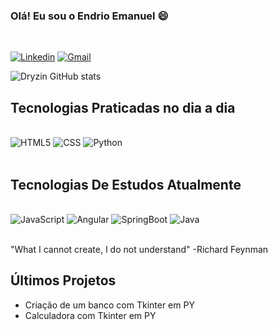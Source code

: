 ### Olá! Eu sou o Endrio Emanuel 😄
<br/>

[![Linkedin](https://img.shields.io/badge/LinkedIn-0077B5?style=for-the-badge&logo=linkedin&logoColor=white)](https://www.linkedin.com/in/endrio-emanuel-201175228/)
[![Gmail](https://img.shields.io/badge/Gmail-D14836?style=for-the-badge&logo=gmail&logoColor=white)](https://mail.google.com/mail/u/0/#inbox?compose=DmwnWtMnXtXHHfbzkRFdkMvBCtLCcSktTfPWXSShqBhVpFsTCXrwCDDSpGHWcCxFSWXTJWctrtjG)

![Dryzin GitHub stats](https://github-readme-stats.vercel.app/api?username=Dryzin&show_icons=true&theme=tokyonight)

## Tecnologias Praticadas no dia a dia

<div style='display: inline_block'><br/>
    <img aligh='center' alt='HTML5' src='https://img.shields.io/badge/HTML5-E34F26?style=for-the-badge&logo=html5&logoColor=white'/>
    <img aligh='center' alt='CSS' src='https://img.shields.io/badge/CSS-239120?&style=for-the-badge&logo=css3&logoColor=white'/>
    <img aligh='center' alt='Python' src='https://img.shields.io/badge/Python-3776AB?style=for-the-badge&logo=python&logoColor=white'/>


</div>
<br/>

## Tecnologias De Estudos Atualmente

<div style='display: inline_block'><br/>
    <img aligh='center' alt='JavaScript' src='https://img.shields.io/badge/JavaScript-F7DF1E?style=for-the-badge&logo=javascript&logoColor=black'/>
    <img aligh='center' alt='Angular' src='https://img.shields.io/badge/Angular-DD0031?style=for-the-badge&logo=angular&logoColor=white'/>
    <img aligh='center' alt='SpringBoot' src='https://img.shields.io/badge/Spring-6DB33F?style=for-the-badge&logo=spring&logoColor=white'/>
    <img aligh='center' alt='Java' src='https://img.shields.io/badge/Java-ED8B00?style=for-the-badge&logo=java&logoColor=white'/>
</div>
<br/>

"What I cannot create, I do not understand" -Richard Feynman

## Últimos Projetos

- Criação de um banco com Tkinter em PY
- Calculadora com Tkinter em PY
